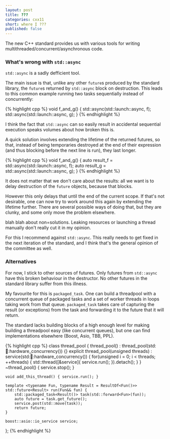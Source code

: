 ```yaml
---
layout: post
title: ???
categories: cxx11
short: where I ???
published: false
---
```


The new C++ standard provides us with various tools for writing
multithreaded/concurrent/asynchronous code.

### What's wrong with `std::async`

`std::async` is a sadly defficient tool.

The main issue is that, unlike any other `future`s produced by the standard
library, the `future`s returned by `std::async` block on destruction. This leads
to this common example running two tasks sequentially instead of concurrently:

{% highlight cpp %}
void f_and_g() {
    std::async(std::launch::async, f);
    std::async(std::launch::async, g);
}
{% endhighlight %}

I think the fact that `std::async` can so easily result in accidental sequential
execution speaks volumes about how broken this is.

A quick solution involves extending the lifetime of the returned futures, so
that, instead of being temporaries destroyed at the end of their expression (and
thus blocking before the next line is run), they last longer.

{% highlight cpp %}
void f_and_g() {
    auto result_f = std::async(std::launch::async, f);
    auto result_g = std::async(std::launch::async, g);
}
{% endhighlight %}

It does not matter that we don't care about the results: all we want is to delay
destruction of the `future` objects, because that blocks.

However this only delays that until the end of the current scope. If that's not
desirable, one can now try to work around this again by extending the lifetime
further. There are several possible ways of doing that, but they are clunky, and
some only move the problem elsewhere.

blah blah about non=solutions. Leaking resources or launching a thread manually
don't really cut it in my opinion.

For this I recommend against `std::async`. This really needs to get fixed in the
next iteration of the standard, and I think that's the general opinion of the
committee as well.

### Alternatives

For now, I stick to other sources of futures. Only futures from `std::async`
have this broken behaviour in the destructor. No other futures in the standard
library suffer from this illness.

My favourite for this is `packaged_task`. One can build a threadpool with a
concurrent queue of packaged tasks and a set of worker threads in loops taking
work from that queue. `packaged_task` takes care of capturing the result (or
exceptions) from the task and forwarding it to the future that it will return.

The standard lacks building blocks of a high enough level for making building a
threadpool easy (like concurrent queues), but one can find implementations
elsewhere (Boost, Asio, TBB, PPL).

{% highlight cpp %}
class thread_pool {
    thread_pool() : thread_pool(std::thread::hardware_concurrency()) {}
    explicit thread_pool(unsigned threads)
    : service(std::thread::hardware_concurrency()) {
        for(unsigned i = 0; i < threads; ++threads) {
            std::thread([&service]{ service.run(); }).detach();
        }
    }
    ~thread_pool() { service.stop(); }

    void add_this_thread() { service.run(); }

    template <typename Fun, typename Result = ResultOf<Fun()>>
    std::future<Result> run(Fun&& fun) {
        std::packaged_task<Result()> task(std::forward<Fun>(fun));
        auto future = task.get_future();
        service.post(std::move(task));
        return future;
    }

    boost::asio::io_service service;
};
{% endhighlight %}

